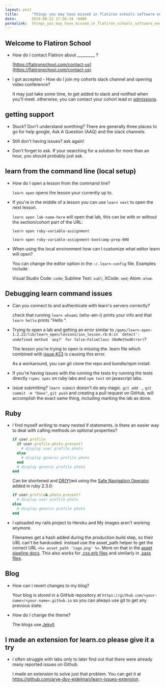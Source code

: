 ```yaml
---
layout: post
title:      "Things you may have missed in flatiron schools software engineering course"
date:       2019-08-22 17:56:34 -0400
permalink:  things_you_may_have_missed_in_flatiron_schools_software_engineering_course
---
```



## Welcome to Flatiron School

- How do I contact Flatiron about _________ ?
  
  [https://flatironschool.com/contact-us](https://flatironschool.com/contact-us)

- I got accepted - How do I join my cohorts slack channel and opening video conference?

  It may just take some time, to get added to slack and notified when you'll meet. otherwise, you can contact your cohort lead or [admissions](mailto:admissions@flatironschool.com).

## getting support

- Stuck? Don't understand somthing? There are generally three places to go for help google, Ask A Question (AAQ) and the slack channels.

- Still don't having issues? ask again!

- Don't forget to ask. If your searching for a solution for more than an hour, you should probably just ask.

## learn from the command line (local setup)

- How do I open a lesson from the command line?

  `learn open` opens the lesson your currently up to.
  
- If you're in the middle of a lesson you can use `learn next` to open the next lesson.

  `learn open lab-name-here` will open that lab, this can be with or without the section/cohort part of the URL:

  `learn open ruby-variable-assignment`
  
  `learn open ruby-variable-assignment-bootcamp-prep-000`

- When using the local environment how can I customize what editor learn will open?

  You can change the editor option in the `~/.learn-config` file. Examples include:
  
  Visual Studio Code: `code`; Sublime Text: `subl`; XCode: `xed`; Atom: `atom`.

## Debugging learn command issues

- Can you connect to and authenticate with learn's servers correctly?
  
  check that running `learn whoami` (who-am-i) prints your info and that `learn hello` prints "Hello <your first name>".

- Trying to open a lab and getting an error similar to ``/gems/learn-open-1.2.22/lib/learn_open/lessons/ios_lesson.rb:6:in `detect': undefined method `any?' for false:FalseClass (NoMethodError)``?

  The lesson you're trying to open is missing the .learn file which combined with [issue #23](https://github.com/learn-co/learn-open/issues/23) is causing this error.

  As a workaround, you can git clone the repo and bundle/npm install.

- If you're having issues with the running the tests try running the tests directly `rspec spec` on ruby labs and `npm test` on javascript labs.

- issue submitting? `learn submit` doesn't do any magic. `git add .`, `git commit -m "Done"`, `git push` and creating a pull request on GitHub, will accomplish the exact same thing, including marking the lab as done.

## Ruby

- I find myself writing to many nested if statements. is there an easier way to deal with calling methods on optional properties?

  ```ruby
  if user.profile
    if user.profile.photo.present?
      # display user profile photo
    else
      # display generic profile photo
    end
    # display generic profile photo
  end
  ```

  Can be shortened and [DR(Y)](https://en.wikipedia.org/wiki/Don%27t_repeat_yourself)ied using the [Safe Navigation Operator](https://ruby-doc.org/core-2.6/doc/syntax/calling_methods_rdoc.html#label-Safe+navigation+operator) added in ruby 2.3.0:

  ```ruby
  if user.profile&.photo.present?
    # display user profile photo
  else
    # display generic profile photo
  end
    ```

- I uploaded my rails project to Heroku and My images aren't working anymore.

  Filenames get a hash added during the production build step, so their URL can't be hardcoded. instead use the asset_path helper to get the correct URL `<%= asset_path 'logo.png' %>`. More on that in the [asset pipeline docs](https://guides.rubyonrails.org/asset_pipeline.html#coding-links-to-assets). This also works for [.css.erb files](https://guides.rubyonrails.org/asset_pipeline.html#css-and-erb) and similarly in [.sass files](https://guides.rubyonrails.org/asset_pipeline.html#css-and-sass).

## Blog
  
- How can I revert changes to my blog?

  Your blog is stored in a GitHub repository at `https://github.com/<your-name>/<your-name>.github.io` so you can always use git to get any previous state.

- How do I change the theme?

  The blogs use [Jekyll](https://jekyllrb.com).

## I made an extension for learn.co please give it a try

- I often struggle with labs only to later find out that there were already many reported issues on Github.

  I made an extension to solve just that problem. You can get it at <https://github.com/arye-dov-eidelman/learn-issues-extension>.

